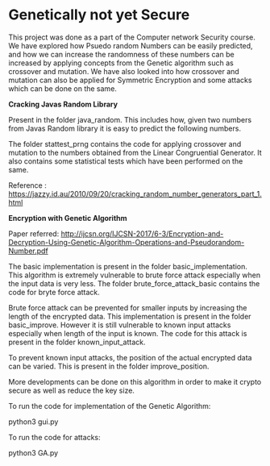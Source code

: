 # Genetically not yet Secure
This project was done as a part of the Computer network Security course.</n>
We have explored how Psuedo random Numbers can be easily predicted, and how we can increase the randomness of these numbers can be increased by applying concepts from the Genetic algorithm such as crossover and mutation. We have also looked into how crossover and mutation can also be applied for Symmetric Encryption and some attacks which can be done on the same.</n></n>


<b><n>Cracking Javas Random Library</b></n>

Present in the folder java_random. This includes how, given two numbers from Javas Random library it is easy to predict the following numbers. 

The folder stattest_prng contains the code for applying crossover and mutation to the numbers obtained from the Linear Congruential Generator. It also contains some statistical tests which have been performed on the same. </n></n>


Reference : https://jazzy.id.au/2010/09/20/cracking_random_number_generators_part_1.html </n> </n>
 
<b>Encryption with Genetic Algorithm</b></n>

Paper referred: http://ijcsn.org/IJCSN-2017/6-3/Encryption-and-Decryption-Using-Genetic-Algorithm-Operations-and-Pseudorandom-Number.pdf

The basic implementation is present in the folder basic_implementation. This algorithm is extremely vulnerable to brute force attack especially when the input data is very less. The folder brute_force_attack_basic contains the code for bryte force attack.</n>

Brute force attack can be prevented for smaller inputs by increasing the length of the encrypted data. This implementation is present in the folder basic_improve. However it is still vulnerable to known input attacks especially when length of the input is known. The code for this attack is present in the folder known_input_attack.</n>

To prevent known input attacks, the position of the actual encrypted data can be varied. This is present in the folder improve_position.</n>

More developments can be done on this algorithm in order to make it crypto secure as well as reduce the key size. 

To run the code for implementation of the Genetic Algorithm:</n>

python3 gui.py</n>


To run the code for attacks:</n>

python3 GA.py</n>
